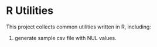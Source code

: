 # R Utilities
This project collects common utilities written in R, including:
1. generate sample csv file with NUL values. 
